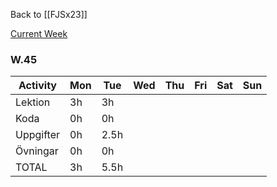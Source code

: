 Back to [[FJSx23]]

[Current Week](https://vecka.nu/)


### W.45

| Activity  | Mon | Tue | Wed | Thu | Fri | Sat | Sun |
| --------- | --- | --- | --- | --- | --- | --- | --- |
| Lektion   | 3h  | 3h  |     |     |     |     |     |
| Koda      | 0h  | 0h  |     |     |     |     |     |
| Uppgifter | 0h  | 2.5h  |     |     |     |     |     |
| Övningar  | 0h  | 0h  |     |     |     |     |     |
| TOTAL     | 3h  | 5.5h  |     |     |     |     |     |


